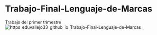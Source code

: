 # Trabajo-Final-Lenguaje-de-Marcas
Trabajo del primer trimestre
![https_eduvallejo33_github_io_Trabajo-Final-Lenguaje-de-Marcas_](https://user-images.githubusercontent.com/50503714/152856264-ee6682c0-8a35-40e9-b128-f7f0f0031196.png)
